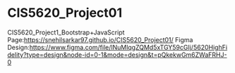 # CIS5620_Project01
CIS5620_Project1_Bootstrap+JavaScript
Page:https://snehilsarkar97.github.io/CIS5620_Project01/
Figma Design:https://www.figma.com/file/lNuMlqgZQMd5xTGY59cGIj/5620HighFidelity?type=design&node-id=0-1&mode=design&t=pQkekwGm6ZWaFRHJ-0
